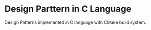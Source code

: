 # Design Parttern in C Language

Design Patterns implemented in C language with CMake build system.
